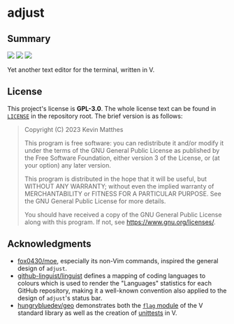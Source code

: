 <!---------------------- GNU General Public License 3.0 ------------------------
--                                                                            --
-- Copyright (C) 2023 Kevin Matthes                                           --
--                                                                            --
-- This program is free software: you can redistribute it and/or modify       --
-- it under the terms of the GNU General Public License as published by       --
-- the Free Software Foundation, either version 3 of the License, or          --
-- (at your option) any later version.                                        --
--                                                                            --
-- This program is distributed in the hope that it will be useful,            --
-- but WITHOUT ANY WARRANTY; without even the implied warranty of             --
-- MERCHANTABILITY or FITNESS FOR A PARTICULAR PURPOSE.  See the              --
-- GNU General Public License for more details.                               --
--                                                                            --
-- You should have received a copy of the GNU General Public License          --
-- along with this program.  If not, see <https://www.gnu.org/licenses/>.     --
--                                                                            --
------------------------------------------------------------------------------->

<!------------------------------------------------------------------------------
--
--  AUTHOR      Kevin Matthes
--  BRIEF       Important information regarding this project.
--  COPYRIGHT   GPL-3.0
--  DATE        2023
--  FILE        README.md
--  NOTE        See `LICENSE' for full license.
--
------------------------------------------------------------------------------->

<!----------------------------------------------------------------------------->

[blog-flag]:  https://github.com/vlang/v/discussions/18051
[blog-tests]:  https://github.com/vlang/v/discussions/18144
[ci]:  https://github.com/kevinmatthes/adjust/workflows/ci/badge.svg
[geo]:  https://github.com/hungrybluedev/geo
[gpl3]:  https://github.com/kevinmatthes/adjust/blob/main/LICENSE
[last]:  https://img.shields.io/github/last-commit/kevinmatthes/adjust
[license]:  https://img.shields.io/github/license/kevinmatthes/adjust
[linguist]:  https://github.com/github-linguist/linguist
[moe]:  https://github.com/fox0430/moe
[repository]:  https://github.com/kevinmatthes/adjust

<!----------------------------------------------------------------------------->

# adjust

## Summary

[![][ci]][repository]
[![][last]][repository]
[![][license]][repository]

Yet another text editor for the terminal, written in V.

## License

This project's license is **GPL-3.0**.  The whole license text can be found
in [`LICENSE`][gpl3] in the repository root.  The brief version is as
follows:

> Copyright (C) 2023 Kevin Matthes
>
> This program is free software: you can redistribute it and/or modify
> it under the terms of the GNU General Public License as published by
> the Free Software Foundation, either version 3 of the License, or
> (at your option) any later version.
>
> This program is distributed in the hope that it will be useful,
> but WITHOUT ANY WARRANTY; without even the implied warranty of
> MERCHANTABILITY or FITNESS FOR A PARTICULAR PURPOSE.  See the
> GNU General Public License for more details.
>
> You should have received a copy of the GNU General Public License
> along with this program.  If not, see <https://www.gnu.org/licenses/>.

## Acknowledgments

- [fox0430/moe][moe], especially its non-Vim commands, inspired the general
  design of `adjust`.
- [github-linguist/linguist][linguist] defines a mapping of coding languages to
  colours which is used to render the "Languages" statistics for each GitHub
  repository, making it a well-known convention also applied to the design of
  `adjust`'s status bar.
- [hungrybluedev/geo][geo] demonstrates both the [`flag` module][blog-flag] of
  the V standard library as well as the creation of [unittests][blog-tests] in
  V.

<!----------------------------------------------------------------------------->
